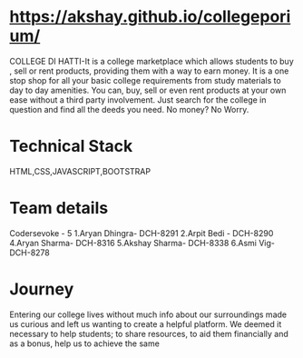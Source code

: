 # https://akshay.github.io/collegeporium/
COLLEGE DI HATTI-It is a college marketplace which allows students to buy , sell or rent products, providing them with a way to earn money. It is a one stop shop for all your basic college requirements from study materials to day to day amenities. You can, buy, sell or even rent products at your own ease without a third party involvement. Just search for the college in question and find all the deeds you need. No money? No Worry.

# Technical Stack
HTML,CSS,JAVASCRIPT,BOOTSTRAP

# Team details
Codersevoke - 5
1.Aryan Dhingra- DCH-8291
2.Arpit Bedi - DCH-8290
4.Aryan Sharma- DCH-8316
5.Akshay Sharma- DCH-8338
6.Asmi Vig- DCH-8278

# Journey
Entering our college lives without much info about our surroundings made us curious and left us wanting to create a helpful platform. We deemed it necessary to help students; to share resources, to aid them financially and as a bonus, help us to achieve the same

